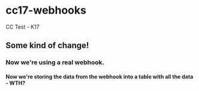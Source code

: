 # cc17-webhooks
CC Test - K17

## Some kind of change!

### Now we're using a real webhook.

#### Now we're storing the data from the webhook into a table with all the data - WTH?
